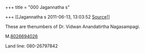 +++
title = "000 Jagannatha s"

+++
[[Jagannatha s	2011-06-13, 13:03:52 [Source](https://groups.google.com/g/bvparishat/c/Df0WASP-bNY)]]



These are thenumbers of Dr. Vidwan Anandatirtha Nagasampagi.

M.[8026694026](tel:(802)%20669-4026)

Land line: 080-26797842

